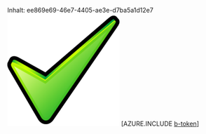Inhalt: ee869e69-46e7-4405-ae3e-d7ba5a1d12e7![Bild](a9985df3-fce2-4904-a827-f997caa90de7.png)
[AZURE.INCLUDE [b-token](b66daeae-01da-42c3-8743-d07a23f5e855.md)]
